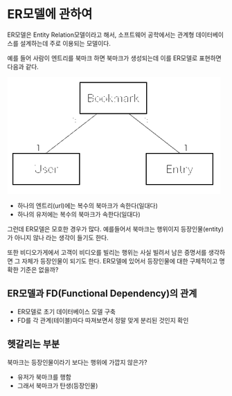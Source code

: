 # ER모델에 관하여

ER모델은 Entity Relation모델이라고 해서, 소프트웨어 공학에서는 관계형 데이터베이스를 설계하는데 주로 이용되는 모델이다.

예를 들어 사람이 엔트리를 북마크 하면 북마크가 생성되는데 이를 ER모델로 표현하면 다음과 같다.

![bookmark_user_entry](./assets/bookmark_user_entry.png)

- 하나의 엔트리(url)에는 복수의 북마크가 속한다(일대다)
- 하나의 유저에는 복수의 북마크가 속한다(일대다)

그런데 ER모델은 모호한 경우가 많다. 예를들어서 북마크는 행위이지 등장인물(entity)가 아니지 않나 라는 생각이 들기도 한다.

또한 비디오가게에서 고객이 비디오를 빌리는 행위는 사실 빌려서 남은 증명서를 생각하면 그 자체가 등장인물이 되기도 한다. ER모델에 있어서 등장인물에 대한 구체적이고 명확한 기준은 없을까?

## ER모델과 FD(Functional Dependency)의 관계

- ER모델로 초기 데이터베이스 모델 구축
- FD를 각 관계(테이블)마다 따져보면서 정말 맞게 분리된 것인지 확인

## 헷갈리는 부분

북마크는 등장인물이라기 보다는 행위에 가깝지 않은가?

- 유저가 북마크를 행함
- 그래서 북마크가 탄생(등장인물)
